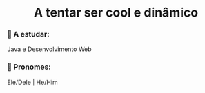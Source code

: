 ###  <h1 align="center">A tentar ser cool e dinâmico  </h1>
  
  <h3>💫 A estudar: </h3>
  Java e Desenvolvimento Web
 
  <h3>💨 Pronomes:</h3>
  Ele/Dele | He/Him
  <br>
  <br>

